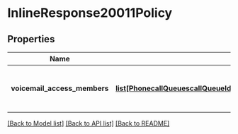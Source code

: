 # InlineResponse20011Policy

## Properties
Name | Type | Description | Notes
------------ | ------------- | ------------- | -------------
**voicemail_access_members** | [**list[PhonecallQueuescallQueueIdpoliciespolicyTypeVoicemailAccessMembers1]**](PhonecallQueuescallQueueIdpoliciespolicyTypeVoicemailAccessMembers1.md) | The shared voicemail access member list. | [optional] 

[[Back to Model list]](../README.md#documentation-for-models) [[Back to API list]](../README.md#documentation-for-api-endpoints) [[Back to README]](../README.md)

